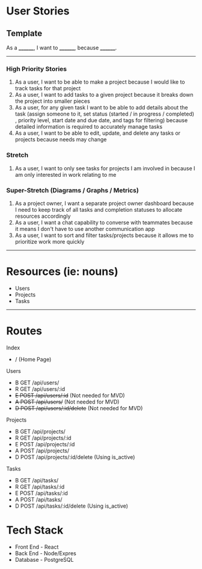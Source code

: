 # User Stories

## Template

As a **\_\_\_\_\_\_**, I want to **\_\_\_\_\_\_**, because **\_\_\_\_\_\_**.

---

### High Priority Stories

1. As a user, I want to be able to make a project because I would like to track tasks for that project
2. As a user, I want to add tasks to a given project because it breaks down the project into smaller pieces
3. As a user, for any given task I want to be able to add details about the task (assign someone to it, set status (started / in progress / completed) , priority level, start date and due date, and tags for filtering) because detailed information is required to accurately manage tasks
4. As a user, I want to be able to edit, update, and delete any tasks or projects because needs may change

### Stretch

1. As a user, I want to only see tasks for projects I am involved in because I am only interested in work relating to me

### Super-Stretch (Diagrams / Graphs / Metrics)

1. As a project owner, I want a separate project owner dashboard because I need to keep track of all tasks and completion statuses to allocate resources accordingly
2. As a user, I want a chat capability to converse with teammates because it means I don't have to use another communication app
3. As a user, I want to sort and filter tasks/projects because it allows me to prioritize work more quickly

---

# Resources (ie: nouns)

- Users
- Projects
- Tasks

---

# Routes

Index
- / (Home Page)

Users

- B GET /api/users/
- R GET /api/users/:id
- ~~E POST /api/users/:id~~ (Not needed for MVD)
- ~~A POST /api/users/~~ (Not needed for MVD)
- ~~D POST /api/users/:id/delete~~ (Not needed for MVD)

Projects

- B GET /api/projects/
- R GET /api/projects/:id
- E POST /api/projects/:id
- A POST /api/projects/
- D POST /api/projects/:id/delete (Using is_active)

Tasks

- B GET /api/tasks/
- R GET /api/tasks/:id
- E POST /api/tasks/:id
- A POST /api/tasks/
- D POST /api/tasks/:id/delete (Using is_active)

# Tech Stack

- Front End - React
- Back End - Node/Expres
- Database - PostgreSQL
